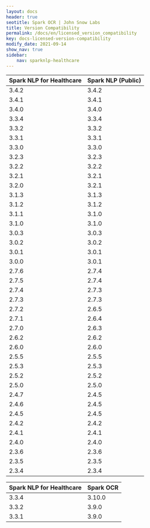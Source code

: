 ```yaml
---
layout: docs
header: true
seotitle: Spark OCR | John Snow Labs
title: Version Compatibility
permalink: /docs/en/licensed_version_compatibility
key: docs-licensed-version-compatibility
modify_date: 2021-09-14
show_nav: true
sidebar:
    nav: sparknlp-healthcare
---
```


<div class="h3-box" markdown="1">


| Spark NLP for Healthcare	| Spark NLP (Public) |
|---------------------------|--------------------|
| 3.4.2                     | 3.4.2              |
| 3.4.1                     | 3.4.1              |
| 3.4.0                     | 3.4.0              |
| 3.3.4     				| 3.3.4              |
| 3.3.2     				| 3.3.2              |
| 3.3.1     				| 3.3.1              |
| 3.3.0     				| 3.3.0              |
| 3.2.3     				| 3.2.3              |
| 3.2.2     				| 3.2.2              |
| 3.2.1     				| 3.2.1              |
| 3.2.0     				| 3.2.1              |
| 3.1.3     				| 3.1.3              |
| 3.1.2     				| 3.1.2              |
| 3.1.1     				| 3.1.0              |
| 3.1.0     				| 3.1.0              |
| 3.0.3     				| 3.0.3              |
| 3.0.2     				| 3.0.2              |
| 3.0.1     				| 3.0.1              |
| 3.0.0     				| 3.0.1              |
| 2.7.6     				| 2.7.4              |
| 2.7.5     				| 2.7.4              |
| 2.7.4     				| 2.7.3              |
| 2.7.3     				| 2.7.3              |
| 2.7.2     				| 2.6.5              |
| 2.7.1     				| 2.6.4              |
| 2.7.0     				| 2.6.3              |
| 2.6.2     				| 2.6.2              |
| 2.6.0     				| 2.6.0              |
| 2.5.5     				| 2.5.5              |
| 2.5.3     				| 2.5.3              |
| 2.5.2     				| 2.5.2              |
| 2.5.0     				| 2.5.0              |
| 2.4.7     				| 2.4.5              |
| 2.4.6     				| 2.4.5              |
| 2.4.5     				| 2.4.5              |
| 2.4.2     				| 2.4.2              |
| 2.4.1     				| 2.4.1              |
| 2.4.0     				| 2.4.0              |
| 2.3.6     				| 2.3.6              |
| 2.3.5     				| 2.3.5              |
| 2.3.4     				| 2.3.4              |


| Spark NLP for Healthcare	| Spark OCR |
|---------------------------|--------------------|
| 3.3.4				| 3.10.0		|
| 3.3.2				| 3.9.0		|
| 3.3.1     				| 3.9.0		|

